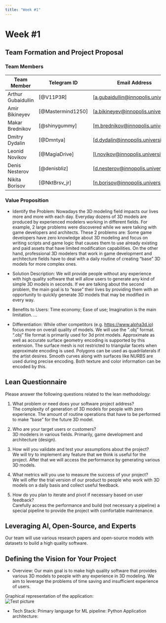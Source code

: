 ```yaml
---
title: "Week #1"
---
```


# Week #1

## **Team Formation and Project Proposal**

### **Team Members**

| Team Member              | Telegram ID   | Email Address   |
|--------------------------|---------------|-----------------|
| Arthur Gubaidullin     | [@V11P3R] | [a.gubaidullin@innopolis.university] |
| Amir Bikineyev            | [@Mastermind1250] | [a.bikineyev@innopolis.university] |
| Makar Brednikov           | [@shinygummy] | [m.brednikov@innopolis.university] |
| Dmitry Dydalin           | [@Dmntya] | [d.dydalin@innopolis.university] |
| Leonid Novikov            | [@MagiaDrive] | [l.novikov@innopolis.university] |
| Denis Nesterov | [@denisbliz] | [d.nesterov@innopolis.university] |
| Nikita Borisov | [@NktBrsv_jr] | [n.borisov@innopolis.university] |

### **Value Proposition**

- Identify the Problem:
Nowadays the 3D modeling field impacts our lives more and more with each day. Everyday dozens of 3D models are produced by experienced modelers working in different fields. For example, 2 large problems were discovered while we were talking with game developers and architects. These 2 problems are:
Some game developers have zero knowledge about 3D modeling and focus on writing scripts and game logic that causes them to use already existing and paid assets that have limited modification capabilities.
On the other hand, professional 3D modelers that work in game development and architecture fields have to deal with a daily routine of creating “base” 3D models for more complex ones.

- Solution Description:
We will provide people without any experience with high quality software that will allow users to generate any kind of simple 3D models in seconds.
If we are talking about the second problem, the main goal is to “ease” their lives by providing them with an opportunity to quickly generate 3D models that may be modified in every way.

- Benefits to Users:
Time economy;
Ease of use;
Imagination is the main limitation.
...

- Differentiation:
While other competitors (e.g. https://www.alpha3d.io) focus more on overall quality of models. We will use the ".obj” format. 
“.obj” file format is primarily used for 3d print models. Approximate as well as accurate surface geometry encoding is supported by this extension. The surface mesh is not restricted to triangular facets when approximate encoding is used. Polygons can be used as quadrilaterals if the artist desires. Smooth curves along with surfaces like NURBS are used during precise encoding. Both texture and color information can be encoded by this.


## **Lean Questionnaire**

Please answer the following questions related to the lean methodology:

1. What problem or need does your software project address?\
The complexity of generation of 3D models for people with zero experience. The amount of routine operations that have to be performed to make “base” for the future 3D model.

2. Who are your target users or customers?\
3D modelers in various fields. Primarily, game development and architecture (design).

3. How will you validate and test your assumptions about the project?\
We will try to implement any feature that we think is useful for the project. After that we will access the performance by generating various 3D models.

4. What metrics will you use to measure the success of your project?\
We will offer the trial version of our product to people who work with 3D models on a daily basis and collect useful feedback.

5. How do you plan to iterate and pivot if necessary based on user feedback?\
Carefully access the performance and build (not necessary a pipeline) a special pipeline to provide the project with comfortable maintenance.

## **Leveraging AI, Open-Source, and Experts**
Our team will use various research papers and open-source models with datasets to build a high quality software.

## **Defining the Vision for Your Project**

- Overview: 
Our main goal is to make high quality software that provides various 3D models to people with any experience in 3D modeling. We aim to leverage the problems of time saving and insufficient experience of users. 

Graphical representation of the application:\
![Test picture](/2024/OmniShaper/Schema.jpg)

- Tech Stack:
Primary language for ML pipeline: Python
Application architecture: 

